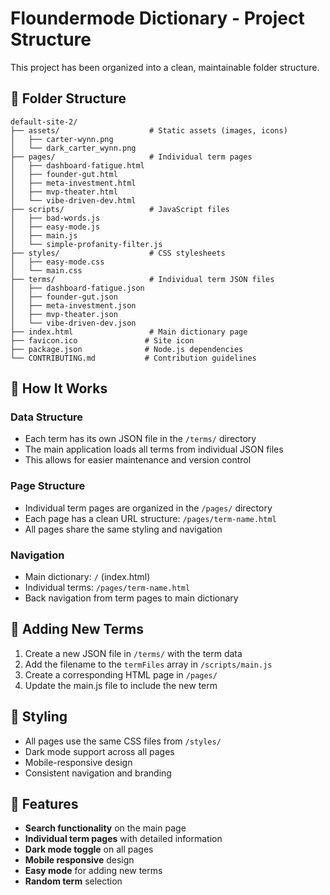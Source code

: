 # Floundermode Dictionary - Project Structure

This project has been organized into a clean, maintainable folder structure.

## 📁 Folder Structure

```
default-site-2/
├── assets/                    # Static assets (images, icons)
│   ├── carter-wynn.png
│   └── dark_carter_wynn.png
├── pages/                     # Individual term pages
│   ├── dashboard-fatigue.html
│   ├── founder-gut.html
│   ├── meta-investment.html
│   ├── mvp-theater.html
│   └── vibe-driven-dev.html
├── scripts/                   # JavaScript files
│   ├── bad-words.js
│   ├── easy-mode.js
│   ├── main.js
│   └── simple-profanity-filter.js
├── styles/                    # CSS stylesheets
│   ├── easy-mode.css
│   └── main.css
├── terms/                     # Individual term JSON files
│   ├── dashboard-fatigue.json
│   ├── founder-gut.json
│   ├── meta-investment.json
│   ├── mvp-theater.json
│   └── vibe-driven-dev.json
├── index.html                 # Main dictionary page
├── favicon.ico               # Site icon
├── package.json              # Node.js dependencies
└── CONTRIBUTING.md           # Contribution guidelines
```

## 🔄 How It Works

### Data Structure
- Each term has its own JSON file in the `/terms/` directory
- The main application loads all terms from individual JSON files
- This allows for easier maintenance and version control

### Page Structure
- Individual term pages are organized in the `/pages/` directory
- Each page has a clean URL structure: `/pages/term-name.html`
- All pages share the same styling and navigation

### Navigation
- Main dictionary: `/` (index.html)
- Individual terms: `/pages/term-name.html`
- Back navigation from term pages to main dictionary

## 🚀 Adding New Terms

1. Create a new JSON file in `/terms/` with the term data
2. Add the filename to the `termFiles` array in `/scripts/main.js`
3. Create a corresponding HTML page in `/pages/`
4. Update the main.js file to include the new term

## 🎨 Styling

- All pages use the same CSS files from `/styles/`
- Dark mode support across all pages
- Mobile-responsive design
- Consistent navigation and branding

## 📱 Features

- **Search functionality** on the main page
- **Individual term pages** with detailed information
- **Dark mode toggle** on all pages
- **Mobile responsive** design
- **Easy mode** for adding new terms
- **Random term** selection
